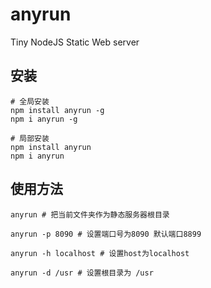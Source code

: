# anyrun
Tiny NodeJS Static Web server

## 安装
```
# 全局安装
npm install anyrun -g 
npm i anyrun -g

# 局部安装
npm install anyrun
npm i anyrun
```

## 使用方法
```
anyrun # 把当前文件夹作为静态服务器根目录

anyrun -p 8090 # 设置端口号为8090 默认端口8899

anyrun -h localhost # 设置host为localhost

anyrun -d /usr # 设置根目录为 /usr
```